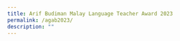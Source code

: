 ```yaml
---
title: Arif Budiman Malay Language Teacher Award 2023
permalink: /agab2023/
description: ""
---
```

